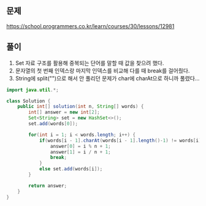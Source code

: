 ## 문제
https://school.programmers.co.kr/learn/courses/30/lessons/12981

## 풀이
1. Set 자료 구조를 활용해 중복되는 단어를 말할 때 값을 찾으려 했다.
2. 문자열의 첫 번째 인덱스랑 마지막 인덱스를 비교해 다를 때 break를 걸어줬다.
3. String에 split("")으로 해서 안 풀리던 문제가 char에 charAt으로 하니까 풀렸다...

```java
import java.util.*;

class Solution {
    public int[] solution(int n, String[] words) {
        int[] answer = new int[2];
        Set<String> set = new HashSet<>();
        set.add(words[0]);

        for(int i = 1; i < words.length; i++) {
            if(words[i - 1].charAt(words[i - 1].length()-1) != words[i].charAt(0) || set.contains(words[i])) {
                answer[0] = i % n + 1;
                answer[1] = i / n + 1;
                break;
            }
            else set.add(words[i]);
        }

        return answer;
    }
}
```